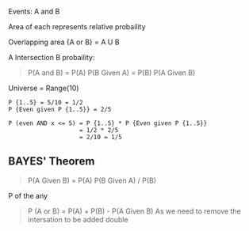 Events: A and B

Area of each represents relative probaility

Overlapping area {A or B} = A U B

A Intersection B probaility:

>P(A and B) = P(A) P(B Given A) = P(B) P(A Given B)

Universe = Range(10)

```
P {1..5} = 5/10 = 1/2
P {Even given P {1..5}} = 2/5

P (even AND x <= 5) = P {1..5} * P {Even given P {1..5}} 
                    = 1/2 * 2/5
                    = 2/10 = 1/5
```

## BAYES' Theorem

> P(A Given B) = P(A) P(B Given A) / P(B)

P of the any
> P (A or B) = P(A) + P(B) - P(A Given B)
As we need to remove the intersation to be added double
